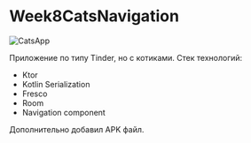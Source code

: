 # Week8CatsNavigation

![CatsApp](https://user-images.githubusercontent.com/100588670/178143199-a5375df7-bf14-48f4-8bda-e0fcb8582a64.png)

Приложение по типу Tinder, но с котиками.
Стек технологий:
  - Ktor
  - Kotlin Serialization
  - Fresco
  - Room
  - Navigation component

Дополнительно добавил APK файл.
